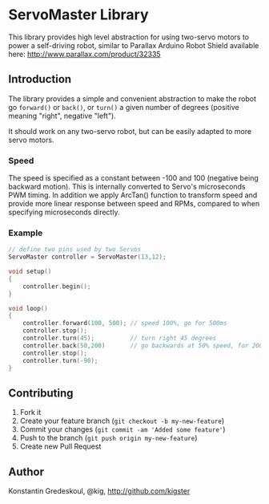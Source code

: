 ServoMaster Library
===================

This library provides high level abstraction for using two-servo motors to power a self-driving robot,
similar to Parallax Arduino Robot Shield available here: http://www.parallax.com/product/32335

## Introduction

The library provides a simple and convenient abstraction to make the robot go ```forward()``` or ```back()```,
or ```turn()``` a given number of degrees (positive meaning "right", negative "left").

It should work on any two-servo robot, but can be easily adapted to more servo motors.

### Speed

The speed is specified as a constant between -100 and 100 (negative being backward motion). This is internally
converted to Servo's microseconds PWM timing. In addition we apply ArcTan() function to transform speed and provide
more linear response between speed and RPMs, compared to when specifying microseconds directly.

### Example

```c++
// define two pins used by two Servos
ServoMaster controller = ServoMaster(13,12);

void setup()
{
	controller.begin();
}

void loop() 
{
	controller.forward(100, 500); // speed 100%, go for 500ms
	controller.stop();
	controller.turn(45);          // turn right 45 degrees
	controller.back(50,200)       // go backwards at 50% speed, for 200ms
	controller.stop();
	controller.turn(-90);
}
```

## Contributing

1. Fork it
2. Create your feature branch (`git checkout -b my-new-feature`)
3. Commit your changes (`git commit -am 'Added some feature'`)
4. Push to the branch (`git push origin my-new-feature`)
5. Create new Pull Request

## Author

Konstantin Gredeskoul, @kig, http://github.com/kigster
